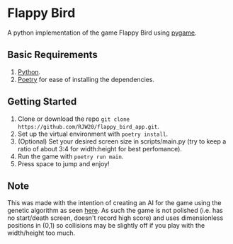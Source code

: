 # Flappy Bird
A python implementation of the game Flappy Bird using [pygame](https://www.pygame.org/docs/).

## Basic Requirements
1. [Python](https://www.python.org/downloads/).
2. [Poetry](https://python-poetry.org/docs/) for ease of installing the dependencies.

## Getting Started
1. Clone or download the repo `git clone https://github.com/RJW20/flappy_bird_app.git`.
2. Set up the virtual environment with `poetry install`.
3. (Optional) Set your desired screen size in scripts/main.py (try to keep a ratio of about 3:4 for width:height for best perfomance).
4. Run the game with `poetry run main`.
5. Press space to jump and enjoy!

## Note
This was made with the intention of creating an AI for the game using the genetic algorithm as seen [here](https://github.com/RJW20/flappy_bird_ai_genetic_algorithm). As such the game is not polished (i.e. has no start/death screen, doesn't record high score) and uses dimensionless positions in (0,1) so collisions may be slightly off if you play with the width/height too much.
